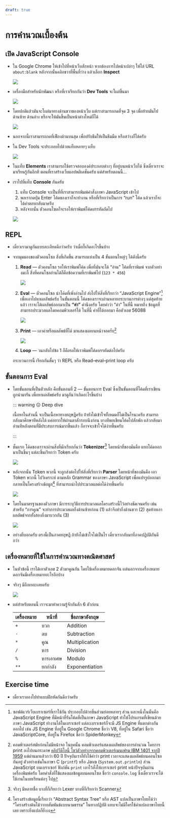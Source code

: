 ```yaml
---
draft: true
---
```


# การคำนวณเบื้องต้น

## เปิด JavaScript Console

- ใน Google Chrome ให้เข้าไปที่หน้าเว็บสักหน้า
  หากต้องการไปหน้าเปล่าๆ ให้ใส่ URL `about:blank`
  หลังจากนั้นคลิกขวาที่พื้นที่ว่าง แล้วเลือก **Inspect**

  ![](https://im.dt.in.th/ipfs/bafybeig2o4tt4xxpipuqx5q73er2ynwokt37i34himcr4iwdqt7i7pt27i/image.webp)

- เครื่องมือสำหรับนักพัฒนา หรือที่เราเรียกกันว่า **Dev Tools** จะโผล่ขึ้นมา

  ![](https://im.dt.in.th/ipfs/bafybeie747xcok6xcabadlwus3fjpv3xxh46xc7lvfvnpuhqjevwwn4mty/image.webp)

- โดยปกติแล้วมันจะโผล่มาทางด้านขวาของหน้าเว็บ
  แต่เราสามารถกดที่จุด 3 จุด เพื่อย้ายมันไปด้านซ้าย ด้านล่าง หรือจะให้มันขึ้นเป็นหน้าต่างใหม่ก็ได้

  ![](https://im.dt.in.th/ipfs/bafybeighetikkki7mevmkbfnczu5be7vj2u7use45ycqdxu62qelwhy6lq/image.webp)

- นอกจากนี้เราสามารถกดที่เฟืองด้านบนสุด เพื่อปรับธีมให้เป็นธีมมืด หรือสว่างก็ได้ครับ

- ใน Dev Tools จะประกอบไปด้วยแท็บหลายๆ แท็บ

  ![](https://im.dt.in.th/ipfs/bafybeidgkkn26jakffbfpxdjlf5bpcu5wennqfoh7i5rpwn5nu6gfvsoqu/image.webp)

- ในแท็บ **Elements**
  เราสามารถใช้ตรวจสอบองค์ประกอบต่างๆ ที่อยู่บนหน้าเว็บได้
  ซึ่งเดี๋ยวเราจะมาเรียนรู้กันอีกที ตอนที่เราสร้างเว็บแอปพลิเคชั่นครับ
  แต่สำหรับตอนนี้…

- เราไปที่แท็บ **Console** กันครับ

  1. แท็บ Console จะเป็นที่ที่เราสามารถพิมพ์คำสั่งภาษา JavaScript เข้าไป
  2. พอเรากดปุ่ม Enter โค้ดของเราก็จะทำงาน หรือที่เรียกว่าเป็นการ “run” โค้ด
     แล้วเราก็จะได้คำตอบกลับมาครับ
  3. หลังจากนั้น ตัวคอนโซลก็จะรอให้เราพิมพ์โค้ดบรรทัดถัดไป

  ![](https://im.dt.in.th/ipfs/bafybeibpanko37y2zzmbklq5jdici6ve4q3kaz3qxppslqnfspiiftvlhy/image.webp)

## REPL

- เดี๋ยวเรามาดูกันแบบละเอียดดีกว่าครับ
  ว่าเมื่อกี๊เกิดอะไรขึ้นบ้าง

- จากมุมมองของตัวคอนโซล สิ่งที่เกิดขึ้น สามารถแบ่งเป็น 4 ขั้นตอนใหญ่ๆ ได้ดังนี้ครับ

  1. **Read** — ตัวคอนโซล รอให้เราพิมพ์โค้ด เพื่อที่มันจะได้ “อ่าน” โค้ดที่เราพิมพ์
     จากตัวอย่างมะกี๊ สิ่งที่คอนโซลอ่านได้ก็คือข้อความที่เราพิมพ์ไป (`123 * 456`)

     ![](https://im.dt.in.th/ipfs/bafybeibquwts4cv45e4o43kajanqn75dnx5ex7rpoinn53xxivkszk4yam/image.webp)

  2. **Eval** — ตัวคอนโซล นำโค้ดที่เพิ่งอ่านไป ส่งไปให้สิ่งที่เรียกว่า “JavaScript Engine”[^js-engine] เพื่อเอาไปหาผลลัพธ์ครับ
     ในขั้นตอนนี้ โค้ดของเราจะผ่านหลายกระบวนการต่างๆ
     แต่สุดท้ายแล้ว เราจะได้ผลลัพธ์ออกมาเป็น **“ค่า”** ค่านึงครับ
     โดยคำว่า “ค่า” ในที่นี้
     หมายถึง ข้อมูลที่สามารถประมวลผลโดยคอมพิวเตอร์ได้
     ในที่นี้ ค่าที่ได้ออกมา คือตัวเลข 56088

     ![](https://im.dt.in.th/ipfs/bafybeiaahyb75zfncicfvkc5pfy4pauufzuppwl77grxhpafdo4qr6vsji/image.webp)

  3. **Print** — เอาค่าหรือผลลัพธ์ที่ได้ มาแสดงผลบนหน้าจอครับ[^print]

     ![](https://im.dt.in.th/ipfs/bafybeied2ctkqx65butqw7etv7tmrrpsgl5pn25f56wudlbetc223osjy4/image.webp)

  4. **Loop** — วนกลับไปข้อ 1
     ก็คือรอให้เราพิมพ์โค้ดบรรทัดต่อไปครับ

  กระบวนการนี้ เรียกกันสั้นๆ ว่า REPL หรือ Read–eval–print loop ครับ

[^js-engine]:
    ซอฟต์แวร์เว็บเบราเซอร์ที่เราใช้กัน ประกอบไปด้วยชิ้นส่วนย่อยหลายๆ ส่วน
    และหนึ่งในนั้นคือ JavaScript Engine ที่มีหน้าที่รันโค้ดที่เป็นภาษา JavaScript ทำให้โปรแกรมที่เขียนด้วยภาษา JavaScript ทำงานได้ในเบราเซอร์
    แต่ละเบราเซอร์ก็จะมี JS Engine ที่แตกต่างกันออกไป
    เช่น JS Engine ที่อยู่ใน Google Chrome ชื่อว่า V8,
    ที่อยู่ใน Safari ชื่อว่า JavaScriptCore,
    ที่อยู่ใน Firefox ชื่อว่า SpiderMonkey

[^print]:
    คอมพิวเตอร์สมัยก่อนไม่มีหน้าจอ
    ในยุคนั้น คอมพิวเตอร์แสดงผลลัพธ์ของการคำนวณ โดยการ print ลงไปบนกระดาษ
    [คลิปวีดีโอนี้ โชว์ตัวอย่างจากคอมพิวเตอร์เมนเฟรม IBM 1401 จากปี 1959](https://youtu.be/dc5PpE56qPw?t=558)
    แต่ผ่านมาแล้วกว่า 60 ปี ปัจจุบันเราก็ยังใช้คำว่า print เวลาจะแสดงผลลัพธ์บนคอนโซลกันอยู่
    ตัวอย่างเช่นในภาษา C (`printf`) หรือ Java (`System.out.println`)
    ส่วน JavaScript บนเบราเซอร์ ฟังก์ชัน `print` เอาไว้สั่งให้เบราเซอร์ print หน้าปัจจุบันผ่านเครื่องพิมพ์ครับ
    โดยคำสั่งที่ใช้แสดงผลข้อมูลบนคอนโซล ชื่อว่า `console.log` ซึ่งเดี๋ยวเราจะได้ใช้งานในบทเรียนต่อๆ ไป

## ขั้นตอนการ Eval

- โดยขั้นตอนที่เป็นตัวหลัก คือขั้นตอนที่ 2 — ขั้นตอนการ Eval ซึ่งเป็นขั้นตอนที่โค้ดที่เราเขียน ถูกนำมารัน เพื่อหาผลลัพธ์ครับ
  มาดูกันว่าเกิดอะไรขึ้นบ้าง

  ::: warning 😖 Deep dive

  เนื้อหาในส่วนนี้ จะเป็นเนื้อหาทางทฤษฎีครับ
  ถ้ายังไม่เข้าใจทั้งหมดก็ไม่เป็นไรนะครับ สามารถกลับมาศึกษาทีหลังได้ แค่อยากให้ผ่านตาสักรอบนึงก่อน
  บางทีพอเขียนโค้ดไปสักพัก แล้วกลับมาอ่านทีหลังตอนที่มีประสบการณ์มากขึ้นแล้ว ก็อาจจะเข้าใจได้ง่ายขึ้นครับ

  :::

- ขั้นแรก โค้ดของเราจะผ่านสิ่งที่มักเรียกกันว่า **Tokenizer**[^lex]
  โดยหน้าที่ของมันคือ แยกโค้ดออกมาเป็นชิ้นๆ
  แต่ละชิ้นเรียกว่า Token ครับ

  ![](https://im.dt.in.th/ipfs/bafybeig2a3emxzkjdt6b7hctehnbmnf4wcwfsfrpfjszvs2k3nycllzfpe/image.webp)

- หลังจากนั้น Token พวกนี้ จะถูกส่งต่อไปให้สิ่งที่เรียกว่า **Parser**
  โดยหน้าที่ของมันคือ เอา Token พวกนี้ ไปวิเคราะห์ ตามหลัก Grammar ของภาษา JavaScript
  เพื่อแปรรูปออกมา กลายเป็นโครงสร้างข้อมูล[^ast] ที่สามารถนำไปประมวลผลต่อได้ง่ายขึ้นครับ

  ![](https://im.dt.in.th/ipfs/bafybeigjsb6hqc623k7ert3nn7xqicy7rz2uctspfxcy253s6ae43rpkxi/image.webp)

- โดยในมาตรฐานของตัวภาษา มีการระบุวิธีการประมวลผลโครงสร้างนี้ไว้อย่างชัดเจนครับ
  เช่น สำหรับ “การคูณ”
  จะทำการประมวลผลกิ่งด้านซ้ายก่อน (1)
  แล้วจึงทำกิ่งด้านขวา (2)
  สุดท้ายเอาผลลัพธ์จากทั้งสองกิ่งมาบวกกัน (3)

  ![](https://im.dt.in.th/ipfs/bafybeif7ej3wdgqoi3j3amxnpputnzl2vrtchtele7k3hx32w364m3knce/image.webp)

- อย่างที่บอกครับ ตรงนี้เป็นภาคทฤษฎี ถ้ายังไม่เข้าใจไม่เป็นไร
  เดี๋ยวเรากลับมาที่ภาคปฏิบัติกันดีกว่า

## เครื่องหมายที่ใช้ในการคำนวณทางคณิตศาสตร์

- ในหัวข้อนี้
  เราได้เอาตัวเลข 2 ตัวมาคูณกัน
  โดยใช้เครื่องหมายดอกจัน
  แต่นอกจากเครื่องหมายดอกจันมีเครื่องหมายอะไรอีกบ้าง

- จริงๆ มีอีกเยอะเลยครับ

  ![](https://im.dt.in.th/ipfs/bafybeicgzgtxdsunvux7ekc6g4w37qcbmonxflwr5kwz4bxssrvyydj7ei/image.webp)

- แต่สำหรับตอนนี้ เราจะมาทำความรู้จักกันสัก 6 ตัวก่อน

  | เครื่องหมาย | หน้าที่   | ชื่อภาษาอังกฤษ |
  | ----------- | --------- | -------------- |
  | `+`         | บวก       | Addition       |
  | `-`         | ลบ        | Subtraction    |
  | `*`         | คูณ       | Multiplication |
  | `/`         | หาร       | Division       |
  | `%`         | หารเอาเศษ | Modulo         |
  | `**`        | ยกกำลัง   | Exponentiation |

## Exercise time

- เดี๋ยวเราลองไปทำแบบฝึกหัดกันดีกว่าครับ

[^lex]:
    จริงๆ มีหลายชื่อ
    บางที่ก็เรียกว่า Lexer
    บางที่ก็เรียกว่า Scanner

[^ast]:
    โครงสร้างข้อมูลนี้เรียกว่า “Abstract Syntax Tree” หรือ AST
    แปลเป็นภาษาไทยได้ว่า “โครงสร้างต้นไม้วากยสัมพันธ์แบบนามธรรม”
    ในทางปฏิบัติ แทบจะไม่มีใครใช้คำแปลภาษาไทยนี้เลย เพราะยิ่งแปลก็ยิ่งงง
